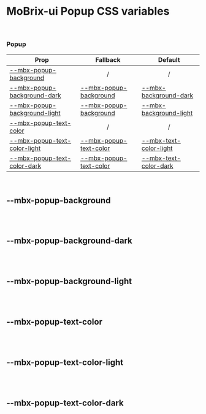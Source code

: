 # MoBrix-ui Popup CSS variables

<br>

### Popup

| Prop                                                        | Fallback                                           | Default                                                           |
| ----------------------------------------------------------- | -------------------------------------------------- | ----------------------------------------------------------------- |
| [--mbx-popup-background](#mbx-popup-background)             | <div style="text-align:center;width:100%;">/</div> | <div style="text-align:center;width:100%;">/</div>                |
| [--mbx-popup-background-dark](#mbx-popup-background-dark)   | [--mbx-popup-background](#mbx-popup-background)    | [--mbx-background-dark](global-css-vars.md#mbx-background-dark)   |
| [--mbx-popup-background-light](#mbx-popup-background-light) | [--mbx-popup-background](#mbx-popup-background)    | [--mbx-background-light](global-css-vars.md#mbx-background-light) |
| [--mbx-popup-text-color](#mbx-popup-text-color)             | <div style="text-align:center;width:100%;">/</div> | <div style="text-align:center;width:100%;">/</div>                |
| [--mbx-popup-text-color-light](#mbx-popup-text-color-light) | [--mbx-popup-text-color](#mbx-popup-text-color)    | [--mbx-text-color-light](global-css-vars.md#mbx-text-color-light) |
| [--mbx-popup-text-color-dark](#mbx-popup-text-color-dark)   | [--mbx-popup-text-color](#mbx-popup-text-color)    | [--mbx-text-color-dark](global-css-vars.md#mbx-text-color-dark)   |

<br>

## --mbx-popup-background

<br>

<br>

## --mbx-popup-background-dark

<br>

<br>

## --mbx-popup-background-light

<br>

<br>

## --mbx-popup-text-color

<br>

<br>

## --mbx-popup-text-color-light

<br>

<br>

## --mbx-popup-text-color-dark

<br>

